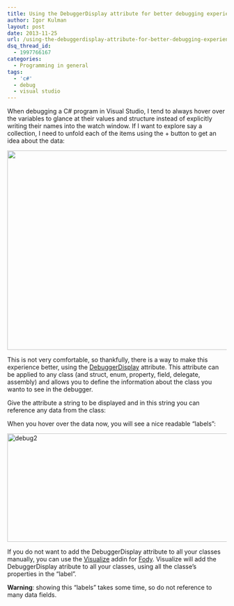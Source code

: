 ```yaml
---
title: Using the DebuggerDisplay attribute for better debugging experience
author: Igor Kulman
layout: post
date: 2013-11-25
url: /using-the-debuggerdisplay-attribute-for-better-debugging-experience/
dsq_thread_id:
  - 1997766167
categories:
  - Programming in general
tags:
  - 'c#'
  - debug
  - visual studio
---
```

When debugging a C# program in Visual Studio, I tend to always hover over the variables to glance at their values and structure instead of explicitly writing their names into the watch window. If I want to explore say a collection, I need to unfold each of the items using the + button to get an idea about the data:

[<img src="http://blog.kulman.sk/wp-content/uploads/2013/11/debug1.png" alt="" width="623" height="458" class="alignnone size-full wp-image-825" />][1]

This is not very comfortable, so thankfully, there is a way to make this experience better, using the [DebuggerDisplay][2] attribute. This attribute can be applied to any class (and struct, enum, property, field, delegate, assembly) and allows you to define the information about the class you wanto to see in the debugger. 

Give the attribute a string to be displayed and in this string you can reference any data from the class:

When you hover over the data now, you will see a nice readable &#8220;labels&#8221;:

[<img src="http://blog.kulman.sk/wp-content/uploads/2013/11/debug2.png" alt="debug2" width="991" height="249" class="alignnone size-full wp-image-827" />][3]

If you do not want to add the DebuggerDisplay attribute to all your classes manually, you can use the [Visualize][4] addin for [Fody][5]. Visualize will add the DebuggerDisplay atribute to all your classes, using all the classe&#8217;s properties in the &#8220;label&#8221;.

**Warning**: showing this &#8220;labels&#8221; takes some time, so do not reference to many data fields.

 [1]: http://blog.kulman.sk/wp-content/uploads/2013/11/debug1.png
 [2]: http://msdn.microsoft.com/en-us/library/system.diagnostics.debuggerdisplayattribute(v=vs.110).aspx
 [3]: http://blog.kulman.sk/wp-content/uploads/2013/11/debug2.png
 [4]: https://github.com/Fody/Visualize
 [5]: https://github.com/Fody/Fody